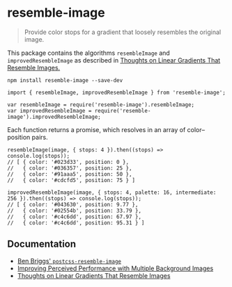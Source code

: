 # resemble-image

> Provide color stops for a gradient that loosely resembles the original image.

This package contains the algorithms `resembleImage` and `improvedResembleImage` as described in [Thoughts on Linear Gradients That Resemble Images.][3]

```
npm install resemble-image --save-dev
```

```
import { resembleImage, improvedResembleImage } from 'resemble-image';
```

```
var resembleImage = require('resemble-image').resembleImage;
var improvedResembleImage = require('resemble-image').improvedResembleImage;
```

Each function returns a promise, which resolves in an array of color–position pairs.
```
resembleImage(image, { stops: 4 }).then((stops) => console.log(stops));
// [ { color: '#023d33', position: 0 },
//   { color: '#036357', position: 25 },
//   { color: '#91aaa5', position: 50 },
//   { color: '#cdcfd5', position: 75 } ]

improvedResembleImage(image, { stops: 4, palette: 16, intermediate: 256 }).then((stops) => console.log(stops));
// [ { color: '#043630', position: 9.77 },
//   { color: '#02554b', position: 33.79 },
//   { color: '#c4c6dd', position: 67.97 },
//   { color: '#c4c6dd', position: 95.31 } ]
```

## Documentation
* [Ben Briggs' `postcss-resemble-image`][1]
* [Improving Perceived Performance with Multiple Background Images][2]
* [Thoughts on Linear Gradients That Resemble Images][3]

[1]: https://github.com/ben-eb/postcss-resemble-image
[2]: http://csswizardry.com/2016/10/improving-perceived-performance-with-multiple-background-images/
[3]: https://manu.ninja/thoughts-on-linear-gradients-that-resemble-images
